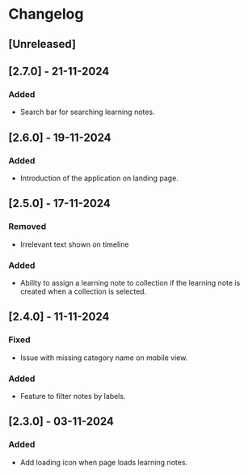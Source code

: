 # Changelog

## [Unreleased]

## [2.7.0] - 21-11-2024

### Added
- Search bar for searching learning notes.

## [2.6.0] - 19-11-2024

### Added
- Introduction of the application on landing page.

## [2.5.0] - 17-11-2024

### Removed
- Irrelevant text shown on timeline

### Added
- Ability to assign a learning note to collection if the learning note is created when a collection is selected.

## [2.4.0] - 11-11-2024

### Fixed
- Issue with missing category name on mobile view.

### Added
- Feature to filter notes by labels.

## [2.3.0] - 03-11-2024

### Added
- Add loading icon when page loads learning notes.